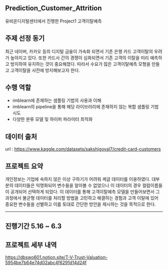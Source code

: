 Prediction_Customer_Attrition
---
유비온디지털센터에서 진행한 Project1 고객이탈예측

주제 선정 동기
---
최근 네이버, 카카오 등의 디지털 금융이 가속화 되면서 기존 은행 카드 고객이탈의
우려가 높아지고 있다. 또한 카드사 간의 경쟁이 심화되면서 기존 고객의 이탈을 미리 예측하고
방지하여 유지하는 것이 중요해졌다. 따라서 수요가 많은 고객이탈예측 모형을 만들고
고객이탈을 사전에 방지해보고자 한다.

수행 역할
---
- imblearn에 존재하는 샘플링 기법의 사용과 이해
- imblearn의 pipeline을 통해 해당 라이브러리에 존재하지 않는 복합 샘플링 기법 시도
- 다양한 분류 모델  및 하이퍼 파라미터 최적화

데이터 출처
---
url : https://www.kaggle.com/datasets/sakshigoyal7/credit-card-customers

프로젝트 요약
---
개인정보는 기업에 속하지 않은 이상 구하기가 어려워 케글 데이터를 이용하였다. 대부분의 데이터들은
익명화되어 변수들을 알아볼 수 없었으나 이 데이터의 경우 컬럼이름들이 공개되어 선택하게 되었다.
이 데이터를 통해 고객이탈예측 모델을 만들어보면서 그 과정에서
불균형 데이터를 처리할 방법을 고민하고 해결하는 경험과 고객 이탈에 있어 중요한 변수들을
선별하고 이를 토대로 간단한 방안을 제시하는 것을 목적으로 한다.

---
진행기간 5.16 ~ 6.3
---
프로젝트 세부 내역 
---
https://dbswo601.notion.site/T-V-Trust-Valuation-5954be7b64e74d02abc4f6291d14d24f
